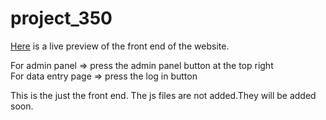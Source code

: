 # project_350

[Here](https://mahirrafid.github.io/project_350/) is a live preview of the front end of the website. 

For admin panel => press the admin panel button at the top right<br>For data entry page => press the log in button

This is the just the front end. The js files are not added.They will be added soon.
